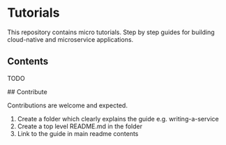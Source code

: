 # Tutorials

This repository contains micro tutorials. Step by step guides for building cloud-native and microservice applications.

## Contents

TODO

## Contribute

Contributions are welcome and expected.

1. Create a folder which clearly explains the guide e.g. writing-a-service
2. Create a top level README.md in the folder
3. Link to the guide in main readme contents
